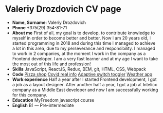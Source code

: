 # Valeriy Drozdovich CV page
  - **Name, Surname**: 
  Valeriy Drozdovich
  - **Phone**
  +375(29) 354-81-71
  - **About me**
  First of all, my goal is to develop, to contribute knowledge to myself in order to become better and better. Now I am 20 years old, I started programming in 2018 and during this time I managed to achieve a lot in this area, due to my perseverance and responsibility. I managed to work in 2 companies, at the moment I work in the company as a Frontend developer. I am a very fast learner and at my age I want to take the most out of this life and profession!
  - **Skills**
  JavaScript, ReactJS, Redux, BEM, git, HTML, CSS, Webpack
  - **Code**
  [Pizza shop](https://github.com/GooNext/Pizzashop)
  [Covid real info](https://github.com/GooNext/Covid-19-real-info-on-React-JS)
  [Adaptive switch toggler](https://github.com/GooNext/Switch)
  [Weather app](https://github.com/GooNext/weather-app-ReactJS)
  - **Work experience**
  Half a year after I started Frontend development, I got a job as a layout designer. After another half a year, I got a job at Intelico company as a Middle East developer and now I am successfully working for this company.
  - **Education**
  MyFreedom javascript course
  - **English**
  B1 — Pre-intermediate